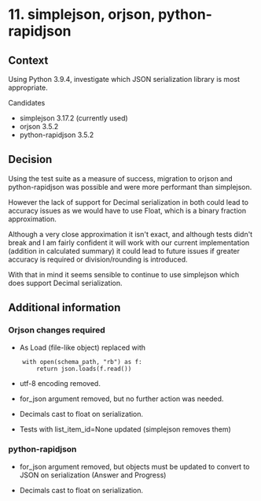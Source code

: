 # 11. simplejson, orjson, python-rapidjson

## Context

Using Python 3.9.4, investigate which JSON serialization library is most appropriate.

Candidates
- simplejson 3.17.2 (currently used)
- orjson 3.5.2
- python-rapidjson 3.5.2


## Decision

Using the test suite as a measure of success, migration to orjson and python-rapidjson was possible and were more performant than simplejson.

However the lack of support for Decimal serialization in both could lead to accuracy issues as we would have to use Float, which is a binary fraction approximation.

Although a very close approximation it isn't exact, and although tests didn't break and I am fairly confident it will work with our current implementation (addition in calculated summary) it could lead to future issues if greater accuracy is required or division/rounding is introduced.

With that in mind it seems sensible to continue to use simplejson which does support Decimal serialization.


## Additional information

### Orjson changes required

- As Load (file-like object) replaced with

```
    with open(schema_path, "rb") as f:
        return json.loads(f.read())
```

- utf-8 encoding removed.

- for_json argument removed, but no further action was needed.

- Decimals cast to float on serialization.

- Tests with list_item_id=None updated (simplejson removes them)


### python-rapidjson

- for_json argument removed, but objects must be updated to convert to JSON on serialization (Answer and Progress)

- Decimals cast to float on serialization.
